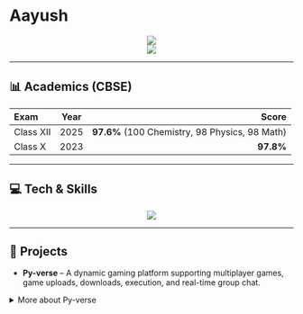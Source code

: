 # Aayush  

<p align="center">
  <img src="https://readme-typing-svg.herokuapp.com?size=30&center=true&vCenter=true&width=700&lines=Numbers+back+my+academics&repeat=false" />
  <br/>
  <img src="https://readme-typing-svg.herokuapp.com?size=30&center=true&vCenter=true&width=700&lines=Logic+drives+my+code&repeat=false" />
</p>

---

## 📊 Academics (CBSE)
| Exam       | Year | Score |
|:-----------|:----:|------:|
| Class XII  | 2025 | **97.6%** (100 Chemistry, 98 Physics, 98 Math) |
| Class X    | 2023 | **97.8%** |

---

## 💻 Tech & Skills  
<p align="center">
  <img src="https://skillicons.dev/icons?i=python,cpp,git,pygame" />
</p>

---

## 🚀 Projects  
- **Py-verse** – A dynamic gaming platform supporting multiplayer games, game uploads, downloads, execution, and real-time group chat.  

<details>
  <summary>More about Py-verse</summary>

  - Multi-threaded socket server  
  - GUI client with theming  
  - Integrated storage for game sharing  
  - Real-time chat rooms  

</details>
